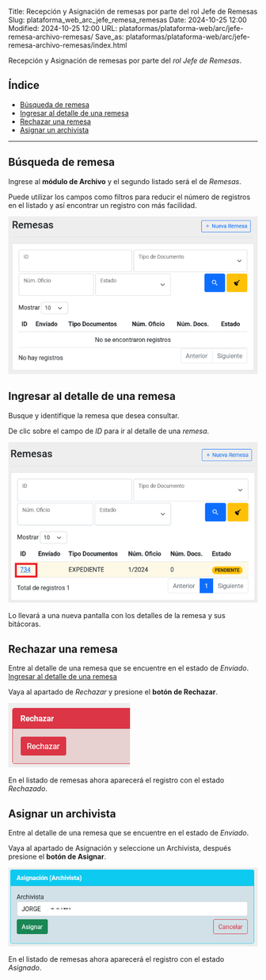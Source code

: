 Title: Recepción y Asignación de remesas por parte del rol Jefe de Remesas
Slug: plataforma_web_arc_jefe_remesa_remesas
Date: 2024-10-25 12:00
Modified: 2024-10-25 12:00
URL: plataformas/plataforma-web/arc/jefe-remesa-archivo-remesas/
Save_as: plataformas/plataforma-web/arc/jefe-remesa-archivo-remesas/index.html


Recepción y Asignación de remesas por parte del _rol Jefe de Remesas_.

## Índice

  - [Búsqueda de remesa](#búsqueda-de-remesa)
  - [Ingresar al detalle de una remesa](#ingresar-al-detalle-de-una-remesa)
  - [Rechazar una remesa](#rechazar-una-remesa)
  - [Asignar un archivista](#asignar-un-archivista)

* * *

## <a name="búsqueda-de-remesa"></a>Búsqueda de remesa

Ingrese al __módulo de Archivo__ y el segundo listado será el de _Remesas_.

Puede utilizar los campos como filtros para reducir el número de registros en el listado y así encontrar un registro con más facilidad.

![Filtros listado remesas](02-filtros-remesas.png)

## <a name="ingresar-al-detalle-de-una-remesa"></a>Ingresar al detalle de una remesa

Busque y identifique la remesa que desea consultar.

De clic sobre el campo de _ID_ para ir al detalle de una _remesa_.

![Entrar en Detalle de Remesa](03-entrar-detalle-remesa.png)

Lo llevará a una nueva pantalla con los detalles de la remesa y sus bitácoras.

## <a name="rechazar-una-remesa"></a>Rechazar una remesa

Entre al detalle de una remesa que se encuentre en el estado de _Enviado_. [Ingresar al detalle de una remesa](#ingresar-al-detalle-de-una-remesa)

Vaya al apartado de _Rechazar_ y presione el __botón de Rechazar__.

![Rechazar](04-rechazar.png)

En el listado de remesas ahora aparecerá el registro con el estado _Rechazado_.

## <a name="asignar-un-archivista"></a>Asignar un archivista

Entre al detalle de una remesa que se encuentre en el estado de _Enviado_.

Vaya al apartado de Asignación y seleccione un Archivista, después presione el __botón de Asignar__.

![Asignacion](05-asignacion.png)

En el listado de remesas ahora aparecerá el registro con el estado _Asignado_.
